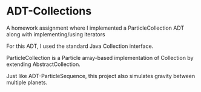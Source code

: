 # ADT-Collections
A homework assignment where I implemented a ParticleCollection ADT along with implementing/using iterators

For this ADT, I used the standard Java Collection interface.

ParticleCollection is a Particle array-based implementation of Collection by extending AbstractCollection.

Just like ADT-ParticleSequence, this project also simulates gravity between multiple planets.

